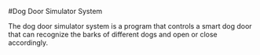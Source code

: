 #Dog Door Simulator System

The dog door simulator system is a program that controls a smart dog door that can recognize the barks of different dogs and open or close accordingly.
